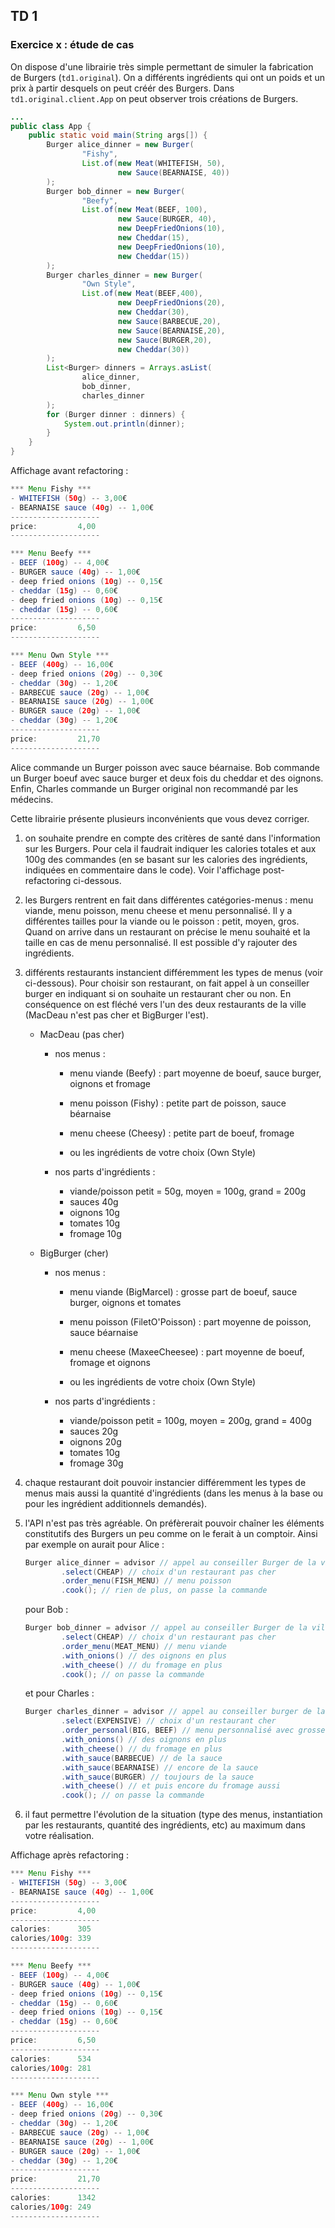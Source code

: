 ## TD 1

### Exercice x : étude de cas

On dispose d'une librairie très simple permettant de simuler la fabrication de Burgers (```td1.original```). On a différents ingrédients qui ont un poids et un prix à partir desquels on peut créér des Burgers. Dans ```td1.original.client.App``` on peut observer trois créations de Burgers.

```java
...
public class App {
    public static void main(String args[]) {
        Burger alice_dinner = new Burger(
                "Fishy",
                List.of(new Meat(WHITEFISH, 50),
                        new Sauce(BEARNAISE, 40))
        );
        Burger bob_dinner = new Burger(
                "Beefy",
                List.of(new Meat(BEEF, 100),
                        new Sauce(BURGER, 40),
                        new DeepFriedOnions(10),
                        new Cheddar(15),
                        new DeepFriedOnions(10),
                        new Cheddar(15))
        );
        Burger charles_dinner = new Burger(
                "Own Style",
                List.of(new Meat(BEEF,400),
                        new DeepFriedOnions(20),
                        new Cheddar(30),
                        new Sauce(BARBECUE,20),
                        new Sauce(BEARNAISE,20),
                        new Sauce(BURGER,20),
                        new Cheddar(30))
        );
        List<Burger> dinners = Arrays.asList(
                alice_dinner,
                bob_dinner,
                charles_dinner
        );
        for (Burger dinner : dinners) {
            System.out.println(dinner);
        }
    }
}
```

Affichage avant refactoring :

```java
*** Menu Fishy ***
- WHITEFISH (50g) -- 3,00€
- BEARNAISE sauce (40g) -- 1,00€
--------------------
price:         4,00
--------------------

*** Menu Beefy ***
- BEEF (100g) -- 4,00€
- BURGER sauce (40g) -- 1,00€
- deep fried onions (10g) -- 0,15€
- cheddar (15g) -- 0,60€
- deep fried onions (10g) -- 0,15€
- cheddar (15g) -- 0,60€
--------------------
price:         6,50
--------------------

*** Menu Own Style ***
- BEEF (400g) -- 16,00€
- deep fried onions (20g) -- 0,30€
- cheddar (30g) -- 1,20€
- BARBECUE sauce (20g) -- 1,00€
- BEARNAISE sauce (20g) -- 1,00€
- BURGER sauce (20g) -- 1,00€
- cheddar (30g) -- 1,20€
--------------------
price:         21,70
--------------------
```

Alice commande un Burger poisson avec sauce béarnaise.
Bob commande un Burger boeuf avec sauce burger et deux fois du cheddar et des oignons.
Enfin, Charles commande un Burger original non recommandé par les médecins.

Cette librairie présente plusieurs inconvénients que vous devez corriger.

1. on souhaite prendre en compte des critères de santé dans l'information sur les Burgers. Pour cela il faudrait indiquer les calories totales et aux 100g des commandes (en se basant sur les calories des ingrédients, indiquées en commentaire dans le code). Voir l'affichage post-refactoring ci-dessous.

2. les Burgers rentrent en fait dans différentes catégories-menus : menu viande, menu poisson, menu cheese et menu personnalisé. Il y a différentes tailles pour la viande ou le poisson : petit, moyen, gros. Quand on arrive dans un restaurant on précise le menu souhaité et la taille en cas de menu personnalisé. Il est possible d'y rajouter des ingrédients.

3. différents restaurants instancient différemment les types de menus (voir ci-dessous). Pour choisir son restaurant, on fait appel à un conseiller burger en indiquant si on souhaite un restaurant cher ou non. En conséquence on est fléché vers l'un des deux restaurants de la ville (MacDeau n'est pas cher et BigBurger l'est).

    - MacDeau (pas cher)

        - nos menus :

            - menu viande (Beefy) : part moyenne de boeuf, sauce burger, oignons et fromage
            - menu poisson (Fishy) : petite part de poisson, sauce béarnaise
            - menu cheese (Cheesy) : petite part de boeuf, fromage
  
          - ou les ingrédients de votre choix (Own Style)

        - nos parts d'ingrédients :

            - viande/poisson petit = 50g, moyen = 100g, grand = 200g
            - sauces 40g
            - oignons 10g
            - tomates 10g
            - fromage 10g

    - BigBurger (cher)

        - nos menus :

          - menu viande (BigMarcel) : grosse part de boeuf, sauce burger, oignons et tomates
    
          - menu poisson (FiletO'Poisson) : part moyenne de poisson, sauce béarnaise 

          - menu cheese (MaxeeCheesee) : part moyenne de boeuf, fromage et oignons

          - ou les ingrédients de votre choix (Own Style)

        - nos parts d'ingrédients :

            - viande/poisson petit = 100g, moyen = 200g, grand = 400g
            - sauces 20g
            - oignons 20g
            - tomates 10g
            - fromage 30g

4. chaque restaurant doit pouvoir instancier différemment les types de menus mais aussi la quantité d'ingrédients (dans les menus à la base ou pour les ingrédient additionnels demandés).

5. l'API n'est pas très agréable. On préfèrerait pouvoir chaîner les éléments constitutifs des Burgers un peu comme on le ferait à un comptoir. Ainsi par exemple on aurait pour Alice :

    ```java
    Burger alice_dinner = advisor // appel au conseiller Burger de la ville
            .select(CHEAP) // choix d'un restaurant pas cher
            .order_menu(FISH_MENU) // menu poisson
            .cook(); // rien de plus, on passe la commande
    ```

    pour Bob :

    ```java
    Burger bob_dinner = advisor // appel au conseiller Burger de la ville
            .select(CHEAP) // choix d'un restaurant pas cher
            .order_menu(MEAT_MENU) // menu viande
            .with_onions() // des oignons en plus
            .with_cheese() // du fromage en plus
            .cook(); // on passe la commande
    ```

    et pour Charles :

    ```java
    Burger charles_dinner = advisor // appel au conseiller burger de la ville
            .select(EXPENSIVE) // choix d'un restaurant cher
            .order_personal(BIG, BEEF) // menu personnalisé avec grosse part de boeuf
            .with_onions() // des oignons en plus
            .with_cheese() // du fromage en plus
            .with_sauce(BARBECUE) // de la sauce
            .with_sauce(BEARNAISE) // encore de la sauce
            .with_sauce(BURGER) // toujours de la sauce
            .with_cheese() // et puis encore du fromage aussi
            .cook(); // on passe la commande
    ```

6. il faut permettre l'évolution de la situation (type des menus, instantiation par les restaurants, quantité des ingrédients, etc) au maximum dans votre réalisation.

Affichage après refactoring :

```java
*** Menu Fishy ***
- WHITEFISH (50g) -- 3,00€
- BEARNAISE sauce (40g) -- 1,00€
--------------------
price:         4,00
--------------------
calories:      305
calories/100g: 339
--------------------

*** Menu Beefy ***
- BEEF (100g) -- 4,00€
- BURGER sauce (40g) -- 1,00€
- deep fried onions (10g) -- 0,15€
- cheddar (15g) -- 0,60€
- deep fried onions (10g) -- 0,15€
- cheddar (15g) -- 0,60€
--------------------
price:         6,50
--------------------
calories:      534
calories/100g: 281
--------------------

*** Menu Own style ***
- BEEF (400g) -- 16,00€
- deep fried onions (20g) -- 0,30€
- cheddar (30g) -- 1,20€
- BARBECUE sauce (20g) -- 1,00€
- BEARNAISE sauce (20g) -- 1,00€
- BURGER sauce (20g) -- 1,00€
- cheddar (30g) -- 1,20€
--------------------
price:         21,70
--------------------
calories:      1342
calories/100g: 249
--------------------
```
